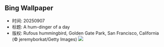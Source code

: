 ## Bing Wallpaper
- 时间: 20250907
- 标题: A hum-dinger of a day
- 版权: Rufous hummingbird, Golden Gate Park, San Francisco, California (© jeremyborkat/Getty Images)
![](https://cn.bing.com/th?id=OHR.RufousHummer_EN-US7346003108_UHD.jpg&rf=LaDigue_UHD.jpg&pid=hp&w=3840&h=2160&rs=1&c=4)
